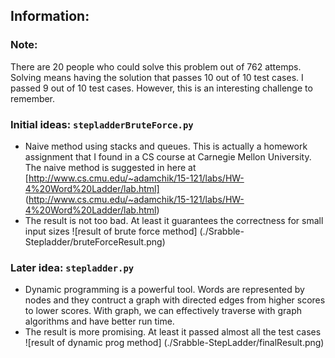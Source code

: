 Information:
------------

### Note:
There are 20 people who could solve this problem out of 762 attemps.
Solving means having the solution that passes 10 out of 10 test cases.
I passed 9 out of 10 test cases. However, this is an interesting challenge to remember.

### Initial ideas: `stepladderBruteForce.py`
*   Naive method using stacks and queues. This is actually a homework assignment that I found in a CS course at Carnegie Mellon University. The naive method is suggested in here at [http://www.cs.cmu.edu/~adamchik/15-121/labs/HW-4%20Word%20Ladder/lab.html] (http://www.cs.cmu.edu/~adamchik/15-121/labs/HW-4%20Word%20Ladder/lab.html)
*   The result is not too bad. At least it guarantees the correctness for small input sizes ![result of brute force method] (./Srabble-Stepladder/bruteForceResult.png)

### Later idea: `stepladder.py`
*   Dynamic programming is a powerful tool. Words are represented by nodes and they contruct a graph with directed edges from higher scores to lower scores. With graph, we can effectively traverse with graph algorithms and have better run time.
*   The result is more promising. At least it passed almost all the test cases ![result of dynamic prog method] (./Srabble-StepLadder/finalResult.png)

